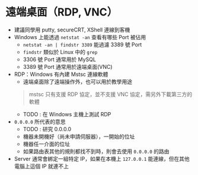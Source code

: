 # 遠端桌面（RDP, VNC）
* 建議同學用 putty, secureCRT, XShell 連線到客機
* Windows 上能透過 `netstat -an` 查看有哪些 Port 被佔用
    * `netstat -an | findstr 3389` 能過濾 3389 號 Port
    * `findstr` 類似於 Linux 中的 `grep`
    * 3306 號 Port 通常用於 MySQL
    * 3389 號 Port 通常用於遠端桌面(VNC)
* RDP：Windows 有內建 Mstsc 連線軟體
    * 遠端桌面除了遠端操作外，也可以用於教學用途
    > mstsc 只有支援 RDP 協定，並不支援 VNC 協定，需另外下載第三方的軟體
    * TODO : 在 Windows 主機上測試 RDP
* `0.0.0.0` 所代表的意思
    * TODO : 研究 0.0.0.0
    * 機器未開機好（尚未申請伺服器），一開始的位址
    * 機器任一介面的位址
    * 如果路由表其他的規則都找不到時，則會去使用 `0.0.0.0` 的路由
* Server 通常會綁定一組特定 IP，如果在本機上 `127.0.0.1` 能連線，但在其他電腦上這個 IP 就連不上